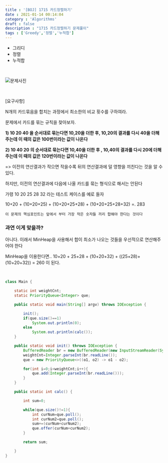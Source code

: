 ```yaml
---
title : '[BOJ] 1715 카드정렬하기'
date : 2021-01-14 00:14:04
category : 'Algorithms'
draft : false
description : "1715 카드정렬하기 문제풀이"
tags : ['Greedy','정렬','누적합']
---
```


* 그리디
* 정렬
* 누적합

<br/>

![문제사진](https://user-images.githubusercontent.com/57346393/104471563-5de0cd80-55fe-11eb-8384-9c9cac04c4b2.png)

<br/>

[요구사항]

N개의 카드묶음을 합치는 과정에서  최소한의 비교 횟수를 구하여라.

문제에서 카드를 묶는 규칙을 찾아보자.

**1) 10 20 40 을 순서대로 묶는다면 10,20을  더한 후, 10,20의 결과를 다시 40을 더해주는데 이 때의 값은 100번이라는 값이 나온다**

**2) 10 40 20 의 순서대로 묶는다면 10,40을 더한 후 , 10,40의 결과를 다시 20에 더해주는데 이 때의 값은 120번이라는 값이 나온다**

=> 이전의 연산결과가 작으면 작을수록 뒤의 연산결과에 덜 영향을 끼친다는 것을 알 수 있다.

하지만, 이전의 연산결과에 다음에 나올 카드를 묶는 형식으로 해서는 안된다

가령 10 20 25 28 32 라는 테스트 케이스를 예로 들자

10+20 + (10+20+25) + (10+20+25+28) + (10+20+25+28+32) =. 283

` 이 문제의 핵심포인트는 앞에서 부터 가장 작은 숫자들 끼리 합해야 한다는 것이다 `

### 과연 이게 맞을까?

아니다. 이래서 MinHeap을 사용해서 합이 최소가 나오는 것들을 우선적으로 연산해주어야 한다

MinHeap을 이용한다면..
10+20 + 25+28 + (10+20+32) + ((25+28)+(10+20+32)) = 260 이 된다.

<br/>

```java
class Main {

    static int weightCnt;
    static PriorityQueue<Integer> que;

    public static void main(String[] argv) throws IOException {

        init();
        if(que.size()==1)
            System.out.println(0);
        else
            System.out.println(calc());
    }

    public static void init() throws IOException {
        BufferedReader br = new BufferedReader(new InputStreamReader(System.in));
        weightCnt=Integer.parseInt(br.readLine());
        que = new PriorityQueue<>((o1, o2) -> o1 - o2);

        for(int i=0;i<weightCnt;i++){
            que.add(Integer.parseInt(br.readLine()));
        }
    }

    public static int calc() {

        int sum=0;

        while(que.size()!=1){
            int curNum=que.poll();
            int curNum2=que.poll();
            sum+=(curNum+curNum2);
            que.offer(curNum+curNum2);
        }

        return sum;

    }
}


```